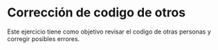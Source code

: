 
# Corrección de codigo de otros

Este ejercicio tiene como objetivo revisar el codigo de otras personas y corregir posibles errores.
